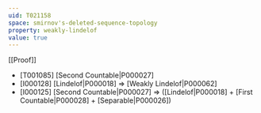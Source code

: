 ```yaml
---
uid: T021158
space: smirnov's-deleted-sequence-topology
property: weakly-lindelof
value: true
---
```

[[Proof]]

* [T001085] [Second Countable|P000027]
* [I000128] [Lindelof|P000018] => [Weakly Lindelof|P000062]
* [I000125] [Second Countable|P000027] => ([Lindelof|P000018] + [First Countable|P000028] + [Separable|P000026])

